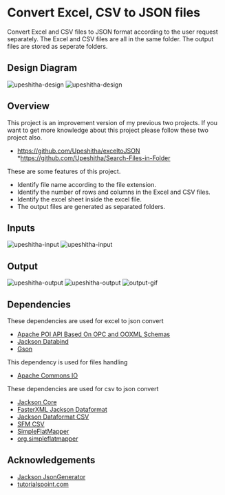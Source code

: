 # Convert Excel, CSV to JSON files
Convert Excel and CSV files to JSON format according to the user request separately. The Excel and CSV files are all in the same folder. The output files are stored as seperate folders.
## Design Diagram
<img src="https://github.com/Upeshitha/excel-csv-file-convert-to-json/blob/main/Raw%20data/Image/design%20diagram%201.PNG" alt="upeshitha-design">
<img src="https://github.com/Upeshitha/excel-csv-file-convert-to-json/blob/main/Raw%20data/Image/design%20diagram%202.PNG" alt="upeshitha-design">

## Overview
This project is an improvement version of my previous two projects. If you want to get more knowledge about this project please follow these two project also.
* https://github.com/Upeshitha/exceltoJSON
*https://github.com/Upeshitha/Search-Files-in-Folder

These are some features of this project.
* Identify file name according to the file extension.
* Identify the number of rows and columns in the Excel and CSV files.
* Identify the excel sheet inside the excel file.
* The output files are generated as separated folders.

## Inputs
<img src="https://github.com/Upeshitha/excel-csv-file-convert-to-json/blob/main/Raw%20data/Image/Input.PNG" alt="upeshitha-input">
<img src="https://github.com/Upeshitha/excel-csv-file-convert-to-json/blob/main/Raw%20data/Image/input%20folder.PNG" alt="upeshitha-input">

## Output
<img src="https://github.com/Upeshitha/excel-csv-file-convert-to-json/blob/main/Raw%20data/Image/output1.PNG" alt="upeshitha-output">
<img src="https://github.com/Upeshitha/excel-csv-file-convert-to-json/blob/main/Raw%20data/Image/output2.PNG" alt="upeshitha-output">
<img src="https://github.com/Upeshitha/excel-csv-file-convert-to-json/blob/main/Raw%20data/Video/output.gif" alt="output-gif">

## Dependencies
These dependencies are used for excel to json convert
* [Apache POI API Based On OPC and OOXML Schemas](https://mvnrepository.com/artifact/org.apache.poi/poi-ooxml)
* [Jackson Databind](https://mvnrepository.com/artifact/com.fasterxml.jackson.core/jackson-databind)
* [Gson](https://mvnrepository.com/artifact/com.google.code.gson/gson)

This dependency is used for files handling
* [Apache Commons IO](https://mvnrepository.com/artifact/commons-io/commons-io)

These dependencies are used for csv to json convert
* [Jackson Core](https://mvnrepository.com/artifact/com.fasterxml.jackson.core/jackson-core)
* [FasterXML Jackson Dataformat](https://mvnrepository.com/artifact/com.fasterxml.jackson.dataformat)
* [Jackson Dataformat CSV](https://mvnrepository.com/artifact/com.fasterxml.jackson.dataformat/jackson-dataformat-csv)
* [SFM CSV](https://mvnrepository.com/artifact/org.simpleflatmapper/sfm-csv)
* [SimpleFlatMapper](https://simpleflatmapper.org/0101-getting-started-csv.html)
* [org.simpleflatmapper](https://simpleflatmapper.org/0101-getting-started-csv.html)

## Acknowledgements
* [Jackson JsonGenerator](http://tutorials.jenkov.com/java-json/jackson-jsongenerator.html)
* [tutorialspoint.com](https://www.tutorialspoint.com/convert-csv-to-json-using-the-jackson-library-in-java)
